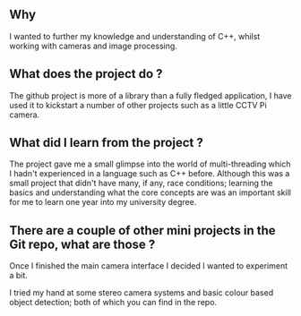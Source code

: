 ## Why
I wanted to further my knowledge and understanding of C++, whilst working with cameras and image processing.

## What does the project do ?
The github project is more of a library than a fully fledged application, I have used it to kickstart a number of other projects such as a little CCTV Pi camera.

## What did I learn from the project ?
The project gave me a small glimpse into the world of multi-threading which I hadn't experienced in a language such as C++ before. Although this was a small project that didn't have many, if any, race conditions; learning the basics and understanding what the core concepts are was an important skill for me to learn one year into my university degree.

## There are a couple of other mini projects in the Git repo, what are those ?
Once I finished the main camera interface I decided I wanted to experiment a bit.

I tried my hand at some stereo camera systems and basic colour based object detection; both of which you can find in the repo.
